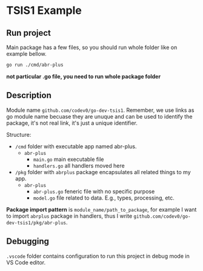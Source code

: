 # TSIS1 Example

## Run project

Main package has a few files, so you should run whole folder like on example bellow.

```bash
go run ./cmd/abr-plus
```

**not particular .go file, you need to run whole package folder**

## Description

Module name `github.com/codev0/go-dev-tsis1`. Remember, we use links as go module name becuase they are unuque and can be used to identify the package, it's not real link, it's just a unique identifier.

Structure:

- `/cmd` folder with executable app named abr-plus.
  - `abr-plus`
    - `main.go` main executable file
    - `handlers.go` all handlers moved here
- `/pkg` folder with `abrplus` package encapsulates all related things to my app.
  - `abr-plus`
    - `abr-plus.go` feneric file with no specific purpose
    - `model.go` file related to data. E.g., types, processing, etc.

**Package import pattern** is `module_name/path_to_package`, for example I want to import `abrplus` package in handlers, thus I write `github.com/codev0/go-dev-tsis1/pkg/abr-plus`.

## Debugging
`.vscode` folder contains configuration to run this project in debug mode in VS Code editor.

